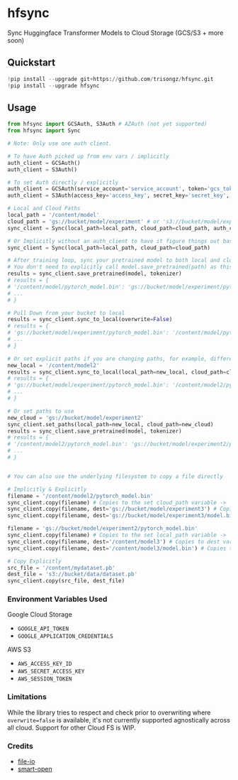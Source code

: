 # hfsync
 Sync Huggingface Transformer Models to Cloud Storage (GCS/S3 + more soon)



## Quickstart

```python
!pip install --upgrade git+https://github.com/trisongz/hfsync.git
!pip install --upgrade hfsync

```

## Usage
```python
from hfsync import GCSAuth, S3Auth # AZAuth (not yet supported)
from hfsync import Sync

# Note: Only use one auth client.

# To have Auth picked up from env vars / implicitly
auth_client = GCSAuth()
auth_client = S3Auth()

# To set Auth directly / explicitly
auth_client = GCSAuth(service_account='service_account', token='gcs_token')
auth_client = S3Auth(access_key='access_key', secret_key='secret_key', session_token='token')

# Local and Cloud Paths
local_path = '/content/model'
cloud_path = 'gs://bucket/model/experiment' # or 's3://bucket/model/experiment'
sync_client = Sync(local_path=local_path, cloud_path=cloud_path, auth_client=auth_client)

# Or Implicitly without an auth_client to have it figure things out based on your cloud path
sync_client = Sync(local_path=local_path, cloud_path=cloud_path)

# After training loop, sync your pretrained model to both local and cloud. 
# You don't need to explicitly call model.save_pretrained(path) as this function will do that automatically
results = sync_client.save_pretrained(model, tokenizer)
# results = {
# '/content/model/pytorch_model.bin': 'gs://bucket/model/experiment/pytorch_model.bin'
# ...
# }

# Pull Down from your bucket to local
results = sync_client.sync_to_local(overwrite=False)
# results = {
# 'gs://bucket/model/experiment/pytorch_model.bin': '/content/model/pytorch_model.bin'
# ...
# }

# Or set explicit paths if you are changing paths, for example, different dirs for each checkpoint
new_local = '/content/model2'
results = sync_client.sync_to_local(local_path=new_local, cloud_path=cloud_path, overwrite=False)
# results = {
# 'gs://bucket/model/experiment/pytorch_model.bin': '/content/model2/pytorch_model.bin'
# ...
# }

# Or set paths to use
new_cloud = 'gs://bucket/model/experiment2'
sync_client.set_paths(local_path=new_local, cloud_path=new_cloud)
results = sync_client.save_pretrained(model, tokenizer)
# results = {
# '/content/model2/pytorch_model.bin': 'gs://bucket/model/experiment2/pytorch_model.bin'
# ...
# }


# You can also use the underlying filesystem to copy a file directly

# Implicitly & Explicitly
filename = '/content/model2/pytorch_model.bin'
sync_client.copy(filename) # Copies to the set cloud_path variable -> 'gs://bucket/model/experiment2/pytorch_model.bin'
sync_client.copy(filename, dest='gs://bucket/model/experiment3') # Copies to dest variable -> 'gs://bucket/model/experiment3/pytorch_model.bin'
sync_client.copy(filename, dest='gs://bucket/model/experiment3/model.bin') # Copies to dest variable -> 'gs://bucket/model/experiment3/model.bin'

filename = 'gs://bucket/model/experiment2/pytorch_model.bin'
sync_client.copy(filename) # Copies to the set local_path variable -> '/content/model2/pytorch_model.bin'
sync_client.copy(filename, dest='/content/model3') # Copies to dest variable -> '/content/model3/pytorch_model.bin'
sync_client.copy(filename, dest='/content/model3/model.bin') # Copies to dest variable -> '/content/model3/model.bin'

# Copy Explicitly
src_file = '/content/mydataset.pb'
dest_file = 's3://bucket/data/dataset.pb'
sync_client.copy(src_file, dest_file)

```
### Environment Variables Used

Google Cloud Storage
- `GOOGLE_API_TOKEN`
- `GOOGLE_APPLICATION_CREDENTIALS`

AWS S3
- `AWS_ACCESS_KEY_ID`
- `AWS_SECRET_ACCESS_KEY`
- `AWS_SESSION_TOKEN`


### Limitations

While the library tries to respect and check prior to overwriting where `overwrite=false` is available, it's not currently supported agnostically across all cloud.
Support for other Cloud FS is WIP.

### Credits

- [file-io](https://github.com/trisongz/file_io)
- [smart-open](https://github.com/RaRe-Technologies/smart_open)